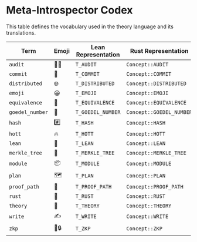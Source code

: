 # Meta-Introspector Codex

This table defines the vocabulary used in the theory language and its translations.

| Term | Emoji | Lean Representation | Rust Representation |
|---|---|---|---|
| `audit` | 🕵️‍♂️ | `T_AUDIT` | `Concept::AUDIT` |
| `commit` | 💾 | `T_COMMIT` | `Concept::COMMIT` |
| `distributed` | 🌐 | `T_DISTRIBUTED` | `Concept::DISTRIBUTED` |
| `emoji` | 😀 | `T_EMOJI` | `Concept::EMOJI` |
| `equivalence` | 🤝 | `T_EQUIVALENCE` | `Concept::EQUIVALENCE` |
| `goedel_number` | 🔢 | `T_GOEDEL_NUMBER` | `Concept::GOEDEL_NUMBER` |
| `hash` | #️⃣ | `T_HASH` | `Concept::HASH` |
| `hott` | 🔥 | `T_HOTT` | `Concept::HOTT` |
| `lean` | 🧐 | `T_LEAN` | `Concept::LEAN` |
| `merkle_tree` | 🌳 | `T_MERKLE_TREE` | `Concept::MERKLE_TREE` |
| `module` | 📦 | `T_MODULE` | `Concept::MODULE` |
| `plan` | 🗺️ | `T_PLAN` | `Concept::PLAN` |
| `proof_path` | 👣 | `T_PROOF_PATH` | `Concept::PROOF_PATH` |
| `rust` | 🦀 | `T_RUST` | `Concept::RUST` |
| `theory` | 📜 | `T_THEORY` | `Concept::THEORY` |
| `write` | ✍️ | `T_WRITE` | `Concept::WRITE` |
| `zkp` | 🤫️🔒 | `T_ZKP` | `Concept::ZKP` |